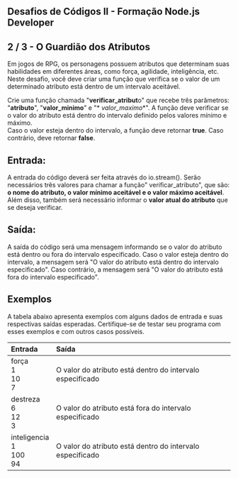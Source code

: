 Desafios de Códigos II - Formação Node.js Developer
---------------------------------------------------
2 / 3 - O Guardião dos Atributos
--------------------------------

Em jogos de RPG, os personagens possuem atributos que determinam suas habilidades em diferentes áreas, como força,
agilidade, inteligência, etc. Neste desafio, você deve criar uma função que verifica se o valor de um determinado
atributo está dentro de um intervalo aceitável.

Crie uma função chamada "**verificar\_atribut**o" que recebe três parâmetros: "**atributo**", "**valor\_minimo**" e "*
*valor\_maximo**". A função deve verificar se o valor do atributo está dentro do intervalo definido pelos valores mínimo
e máximo.  
Caso o valor esteja dentro do intervalo, a função deve retornar **true**. Caso contrário, deve retornar **false**.

Entrada:
--------

A entrada do código deverá ser feita através do io.stream(). Serão necessários três valores para chamar a função"
verificar\_atributo", que são: **o nome do atributo, o valor mínimo aceitável e o valor máximo aceitável**. Além disso,
também será necessário informar o **valor atual do atributo** que se deseja verificar.

Saída:
------

A saída do código será uma mensagem informando se o valor do atributo está dentro ou fora do intervalo especificado.
Caso o valor esteja dentro do intervalo, a mensagem será "O valor do atributo está dentro do intervalo especificado".
Caso contrário, a mensagem será "O valor do atributo está fora do intervalo especificado".

Exemplos
--------

A tabela abaixo apresenta exemplos com alguns dados de entrada e suas respectivas saídas esperadas. Certifique-se de
testar seu programa com esses exemplos e com outros casos possíveis.

| Entrada                        | Saída                                                     |
|:-------------------------------|:----------------------------------------------------------|
| força<br>1<br>10<br>7          | O valor do atributo está dentro do intervalo especificado |
| destreza<br>6<br>12<br>3       | O valor do atributo está fora do intervalo especificado   |
| inteligencia<br>1<br>100<br>94 | O valor do atributo está dentro do intervalo especificado |
